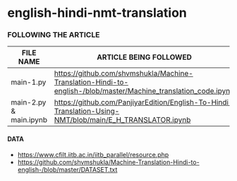 # english-hindi-nmt-translation
 
### FOLLOWING THE ARTICLE

|FILE NAME|ARTICLE BEING FOLLOWED|
|---|---|
|main-1.py|https://github.com/shvmshukla/Machine-Translation-Hindi-to-english-/blob/master/Machine_translation_code.ipynb|
|main-2.py & main.ipynb|https://github.com/PanjiyarEdition/English-To-Hindi-Translation-Using-NMT/blob/main/E_H_TRANSLATOR.ipynb|

#### DATA
- https://www.cfilt.iitb.ac.in/iitb_parallel/resource.php
- https://github.com/shvmshukla/Machine-Translation-Hindi-to-english-/blob/master/DATASET.txt

